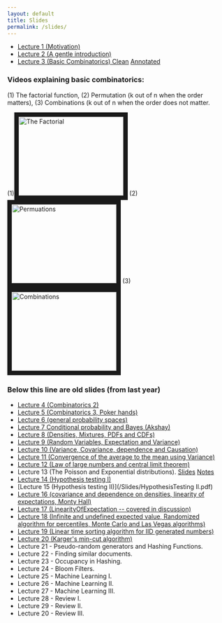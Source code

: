 ```yaml
---
layout: default
title: Slides
permalink: /slides/
---
```


* [Lecture 1 (Motivation)](/Slides/Lecture1.pdf)
* [Lecture 2 (A gentle introduction)](/Slides/Lecture2.pdf)
* [Lecture 3 (Basic Combinatorics) Clean](/Slides/basicCombinatorics.pdf) [Annotated](/Slides/basicCombinatoricsAnnotated.pdf)

### Videos explaining basic combinatorics:

(1) The factorial function, (2) Permutation (k out of n when the order matters), (3) Combinations (k out of n when the order does not matter.

(1)<a href="http://www.youtube.com/watch?feature=player_embedded&v=0WrBkmM0Mvo" target="_blank"><img src="http://img.youtube.com/vi/0WrBkmM0Mvo/0.jpg" 
alt="The Factorial" width="240" height="180" border="10" /></a>
(2)<a href="http://www.youtube.com/watch?feature=player_embedded&v=-g_uxzRPY9U" target="_blank"><img src="http://img.youtube.com/vi/-g_uxzRPY9U/0.jpg" 
alt="Permuations" width="240" height="180" border="10" /></a>
(3)<a href="http://www.youtube.com/watch?feature=player_embedded&v=TaPIYqe6i-c" target="_blank"><img src="http://img.youtube.com/vi/TaPIYqe6i-c/0.jpg" 
alt="Combinations" width="240" height="180" border="10" /></a>

### Below this line are old slides (from last year)

* [Lecture 4 (Combinatorics 2)](/Slides/Combinatorics2.pdf)
* [Lecture 5 (Combinatorics 3, Poker hands)](/Slides/PokerHands.pdf)
* [Lecture 6 (general probability spaces)](/Slides/GeneralProbabilitySpaces.pdf)
* [Lecture 7 Conditional probability and Bayes (Akshay)](/Slides/CondProbability-UnionBound.pdf)
* [Lecture 8 (Densities, Mixtures, PDFs and CDFs)](/Slides/DensitiesMixturesPDFCDF.pdf)
* [Lecture 9 (Random Variables, Expectation and Variance)](/Slides/RandomVariablesExpectationVariance.pdf)  
* [Lecture 10 (Variance, Covariance, dependence and Causation)](/Slides/CovCorr.pdf)
* [Lecture 11 (Convergence of the average to the mean using Variance)](/Slides/MarkovChebyshev.pdf)
* [Lecture 12 (Law of large numbers and central limit theorem)](/Slides/LargeNumbersCLT.pdf)  
* Lecture 13 (The Poisson and Exponential distributions). [Slides](/Slides/PoiExpSlides.pdf)  [Notes](/Slides/PoiExp.pdf)  
* [Lecture 14 (Hypothesis testing I)](/Slides/HypothesisTesting.pdf)
* [Lecture 15 (Hypothesis testing II)](/Slides/HypothesisTesting II.pdf)
* [Lecture 16 (covariance and dependence on densities, linearity of expectations, Monty Hall)](/Slides/covdepOnDensitiesLinearityInfiniteMontyHall.pdf)
* [Lecture 17 (LinearityOfExpectation -- covered in discussion)](/Slides/Linearityofexpectationproblems.pdf)
* [Lecture 18 (Infinite and undefined expected value, Randomized algorithm for percentiles, Monte Carlo and Las Vegas algorithms)](/Slides/RandomizedMedian.pdf)
* [Lecture 19 (Linear time sorting algorithm for IID generated numbers)](/Slides/LinearTimeSorting.pdf)
* [Lecture 20 (Karger's min-cut algorithm)](/Slides/KargersAlgorithm.pdf)
* Lecture 21 - Pseudo-random generators and Hashing Functions.
* Lecture 22 - Finding similar documents.
* Lecture 23 - Occupancy in Hashing.
* Lecture 24 - Bloom Filters.
* Lecture 25 - Machine Learning I.
* Lecture 26 - Machine Learning II.
* Lecture 27 - Machine Learning III.
* Lecture 28 - Review I.
* Lecture 29 - Review II.
* Lecture 20 - Review III.

